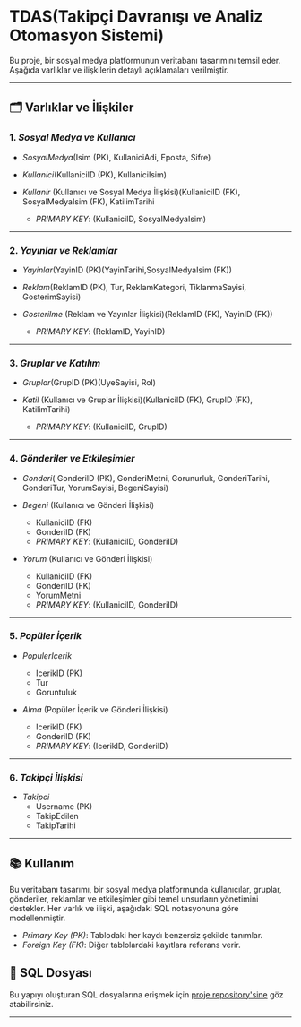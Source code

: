 # TDAS(Takipçi Davranışı ve Analiz Otomasyon Sistemi)

Bu proje, bir sosyal medya platformunun veritabanı tasarımını temsil eder. Aşağıda varlıklar ve ilişkilerin detaylı açıklamaları verilmiştir.

---

## 🗂️ Varlıklar ve İlişkiler

### 1. *Sosyal Medya ve Kullanıcı*
- *SosyalMedya*(Isim (PK), KullaniciAdi, Eposta, Sifre)

- *Kullanici*(KullaniciID (PK), KullaniciIsim)

- *Kullanir* (Kullanıcı ve Sosyal Medya İlişkisi)(KullaniciID (FK), SosyalMedyaIsim (FK), KatilimTarihi
  - *PRIMARY KEY*: (KullaniciID, SosyalMedyaIsim)

---

### 2. *Yayınlar ve Reklamlar*
- *Yayinlar*(YayinID (PK)(YayinTarihi,SosyalMedyaIsim (FK))

- *Reklam*(ReklamID (PK), Tur, ReklamKategori, TiklanmaSayisi, GosterimSayisi)

- *Gosterilme* (Reklam ve Yayınlar İlişkisi)(ReklamID (FK), YayinID (FK))
  - *PRIMARY KEY*: (ReklamID, YayinID)

---

### 3. *Gruplar ve Katılım*
- *Gruplar*(GrupID (PK)(UyeSayisi, Rol)

- *Katil* (Kullanıcı ve Gruplar İlişkisi)(KullaniciID (FK), GrupID (FK), KatilimTarihi)
  - *PRIMARY KEY*: (KullaniciID, GrupID)

---

### 4. *Gönderiler ve Etkileşimler*
- *Gonderi*( GonderiID (PK), GonderiMetni, Gorunurluk, GonderiTarihi, GonderiTur, YorumSayisi, BegeniSayisi)

- *Begeni* (Kullanıcı ve Gönderi İlişkisi)
  - KullaniciID (FK)
  - GonderiID (FK)
  - *PRIMARY KEY*: (KullaniciID, GonderiID)

- *Yorum* (Kullanıcı ve Gönderi İlişkisi)
  - KullaniciID (FK)
  - GonderiID (FK)
  - YorumMetni
  - *PRIMARY KEY*: (KullaniciID, GonderiID)

---

### 5. *Popüler İçerik*
- *PopulerIcerik*
  - IcerikID (PK)
  - Tur
  - Goruntuluk

- *Alma* (Popüler İçerik ve Gönderi İlişkisi)
  - IcerikID (FK)
  - GonderiID (FK)
  - *PRIMARY KEY*: (IcerikID, GonderiID)

---

### 6. *Takipçi İlişkisi*
- *Takipci*
  - Username (PK)
  - TakipEdilen
  - TakipTarihi

---

## 📚 Kullanım

Bu veritabanı tasarımı, bir sosyal medya platformunda kullanıcılar, gruplar, gönderiler, reklamlar ve etkileşimler gibi temel unsurların yönetimini destekler. Her varlık ve ilişki, aşağıdaki SQL notasyonuna göre modellenmiştir.

- *Primary Key (PK)*: Tablodaki her kaydı benzersiz şekilde tanımlar.
- *Foreign Key (FK)*: Diğer tablolardaki kayıtlara referans verir.




## 📂 SQL Dosyası
Bu yapıyı oluşturan SQL dosyalarına erişmek için [proje repository'sine](#) göz atabilirsiniz.

---
